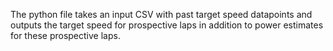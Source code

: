 The python file takes an input CSV with past target speed datapoints and outputs the target speed for prospective laps in addition to power estimates for these prospective laps. 
